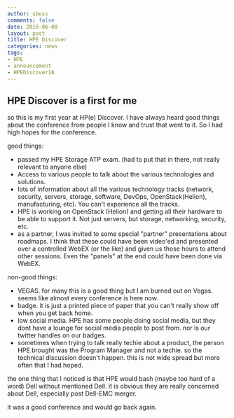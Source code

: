 ```yaml
---
author: sboss
comments: false
date: 2016-06-08
layout: post
title: HPE Discover
categories: news
tags:
- HPE
- announcement
- HPEDiscover16
---
```


## HPE Discover is a first for me

so this is my first year at HP(e) Discover.  I have always heard good things about the conference from people I know and trust that went to it.  So I had high hopes for the conference.

good things:

* passed my HPE Storage ATP exam. (had to put that in there, not really relevant to anyone else)
* Access to various people to talk about the various technologies and solutions.
* lots of information about all the various technology tracks (network, security, servers, storage, software, DevOps, OpenStack(Helion), manufacturing, etc). You can't experience all the tracks.
* HPE is working on OpenStack (Helion) and getting all their hardware to be able to support it.  Not just servers, but storage, networking, security, etc.
* as a partner, I was invited to some special "partner" presentations about roadmaps.  I think that these could have been video'ed and presented over a controlled WebEX (or the like) and given us those hours to attend other sessions.  Even the "panels" at the end could have been done via WebEX.

non-good things:

* VEGAS. for many this is a good thing but I am burned out on Vegas. seems like almost every conference is here now.
* badge. it is just a printed piece of paper that you can't really show off when you get back home.
* low social media. HPE has some people doing social media, but they dont have a lounge for social media people to post from. nor is our twitter handles on our badges.
* sometimes when trying to talk really techie about a product, the person HPE brought was the Program Manager and not a techie. so the technical discussion doesn't happen.  this is not wide spread but more often that I had hoped.

the one thing that I noticed is that HPE would bash (maybe too hard of a word) Dell without mentioned Dell.  it is obvious they are really concerned about Dell, especially post Dell-EMC merger.

it was a good conference and would go back again.
